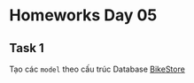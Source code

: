 # Homeworks Day 05

## Task 1

Tạo các `model` theo cấu trúc Database [BikeStore](Database-Structure/readme.md)